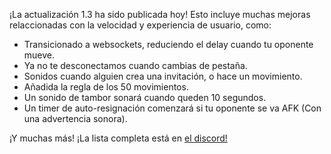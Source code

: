 ¡La actualización 1.3 ha sido publicada hoy! Esto incluye muchas mejoras relaccionadas con la velocidad y experiencia de usuario, como:

- Transicionado a websockets, reduciendo el delay cuando tu oponente mueve.
- Ya no te desconectamos cuando cambias de pestaña.
- Sonidos cuando alguien crea una invitación, o hace un movimiento.
- Añadida la regla de los 50 movimientos.
- Un sonido de tambor sonará cuando queden 10 segundos.
- Un timer de auto-resignación comenzará si tu oponente se va AFK (Con una advertencia sonora).

¡Y muchas más! ¡La lista completa está en [el discord!](https://discord.com/channels/1114425729569017918/1114427288776364132/1240014519061712997)

